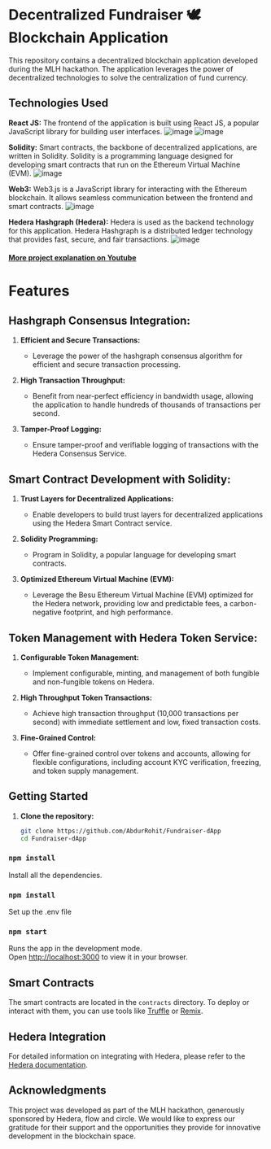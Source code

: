 # Decentralized Fundraiser 🕊 Blockchain Application

This repository contains a decentralized blockchain application developed during the MLH hackathon. The application leverages the power of decentralized technologies to solve the centralization of fund currency.

## Technologies Used

**React JS:** The frontend of the application is built using React JS, a popular JavaScript library for building user interfaces.
  ![image](https://github.com/AbdurRohit/Fundraiser-dApp/assets/96853180/3d75bf0a-8cfa-4eac-b1fd-9fdbba9f1ce0)
  ![image](https://github.com/AbdurRohit/Fundraiser-dApp/assets/96853180/3245f18b-1be6-4746-90f8-3406c0b154b6)


 **Solidity:** Smart contracts, the backbone of decentralized applications, are written in Solidity. Solidity is a programming language designed for developing smart contracts that run on the Ethereum Virtual Machine (EVM).
 ![image](https://github.com/AbdurRohit/Fundraiser-dApp/assets/96853180/648f242b-7ead-4e2a-9691-ab9246de0cea)


 **Web3:** Web3.js is a JavaScript library for interacting with the Ethereum blockchain. It allows seamless communication between the frontend and smart contracts.
 ![image](https://github.com/AbdurRohit/Fundraiser-dApp/assets/96853180/aa3ef3c0-6f69-450d-901d-e93541a45d71)



 **Hedera Hashgraph (Hedera):** Hedera is used as the backend technology for this application. Hedera Hashgraph is a distributed ledger technology that provides fast, secure, and fair transactions.
 ![image](https://github.com/AbdurRohit/Fundraiser-dApp/assets/96853180/53f91f11-5f1c-43bd-bc95-e0efc7596cc7)

#### [More project explanation on Youtube ](https://www.youtube.com/watch?v=jzY2Oi_uESE)
# Features

## Hashgraph Consensus Integration:

1. **Efficient and Secure Transactions:**
   - Leverage the power of the hashgraph consensus algorithm for efficient and secure transaction processing.

2. **High Transaction Throughput:**
   - Benefit from near-perfect efficiency in bandwidth usage, allowing the application to handle hundreds of thousands of transactions per second.

3. **Tamper-Proof Logging:**
   - Ensure tamper-proof and verifiable logging of transactions with the Hedera Consensus Service.

## Smart Contract Development with Solidity:

1. **Trust Layers for Decentralized Applications:**
   - Enable developers to build trust layers for decentralized applications using the Hedera Smart Contract service.

2. **Solidity Programming:**
   - Program in Solidity, a popular language for developing smart contracts.

3. **Optimized Ethereum Virtual Machine (EVM):**
   - Leverage the Besu Ethereum Virtual Machine (EVM) optimized for the Hedera network, providing low and predictable fees, a carbon-negative footprint, and high performance.

## Token Management with Hedera Token Service:

1. **Configurable Token Management:**
   - Implement configurable, minting, and management of both fungible and non-fungible tokens on Hedera.

2. **High Throughput Token Transactions:**
   - Achieve high transaction throughput (10,000 transactions per second) with immediate settlement and low, fixed transaction costs.

3. **Fine-Grained Control:**
   - Offer fine-grained control over tokens and accounts, allowing for flexible configurations, including account KYC verification, freezing, and token supply management.
## Getting Started

1. **Clone the repository:**

   ```bash
   git clone https://github.com/AbdurRohit/Fundraiser-dApp
   cd Fundraiser-dApp


### `npm install`
Install all the dependencies.

### `npm install`
Set up the .env file
### `npm start`

Runs the app in the development mode.\
Open [http://localhost:3000](http://localhost:3000) to view it in your browser.

## Smart Contracts

The smart contracts are located in the `contracts` directory. To deploy or interact with them, you can use tools like [Truffle](https://www.trufflesuite.com/truffle) or [Remix](https://remix.ethereum.org/).

## Hedera Integration

For detailed information on integrating with Hedera, please refer to the [Hedera documentation](https://docs.hedera.com/hedera/).


## Acknowledgments

This project was developed as part of the MLH hackathon, generously sponsored by Hedera, flow and circle. We would like to express our gratitude for their support and the opportunities they provide for innovative development in the blockchain space.




